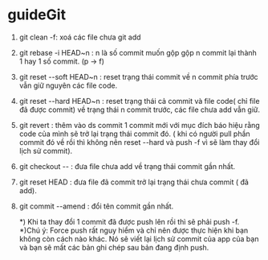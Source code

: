 # guideGit
1. git clean -f: 
    xoá các file chưa git add
    
2. git rebase -i HEAD~n : 
    n là số commit muốn gộp
    gộp n commit lại thành 1 hay 1 số commit. (p -> f)
    
3. git reset --soft HEAD~n : 
    reset trạng thái commit về n commit phía trước
    vẫn giữ nguyên các file code.
    
4. git reset --hard HEAD~n : 
    reset trạng thái cả commit và file code( chỉ file 
đã được commit) về trạng thái n commit trước, các file chưa add vẫn giữ.

7. git revert <commitID>:
    thêm vào ds commit 1 commit mới với mục đích báo hiệu rằng 
    code của mình sẽ trở lại trạng thái commit đó.
    ( khi có người pull phần commit đó về rồi thì không nên reset --hard
    và push -f vì sẽ làm thay đổi lịch sử commit).

5. git checkout -- <tenfile> : 
    đưa file chưa add về trạng thái commit gần nhất.

6. git reset HEAD <tenfile>:
    đưa file đã commit trở lại trạng thái chưa commit ( đã add). 
    
6. git commit --amend : 
    đổi tên commit gần nhất.
    

    
    *) Khi ta thay đổi 1 commit đã được push lên rồi thì sẽ phải push -f.
    *)Chú ý: Force push rất nguy hiểm và chỉ nên được thực hiện khi bạn
    không còn cách nào khác. Nó sẽ viết lại lịch sử commit của app của
    bạn và bạn sẽ mất các bản ghi chép sau bản đang định push.
   
